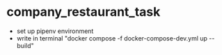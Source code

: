 # company_restaurant_task

- set up pipenv environment
- write in terminal "docker compose -f docker-compose-dev.yml up --build"
